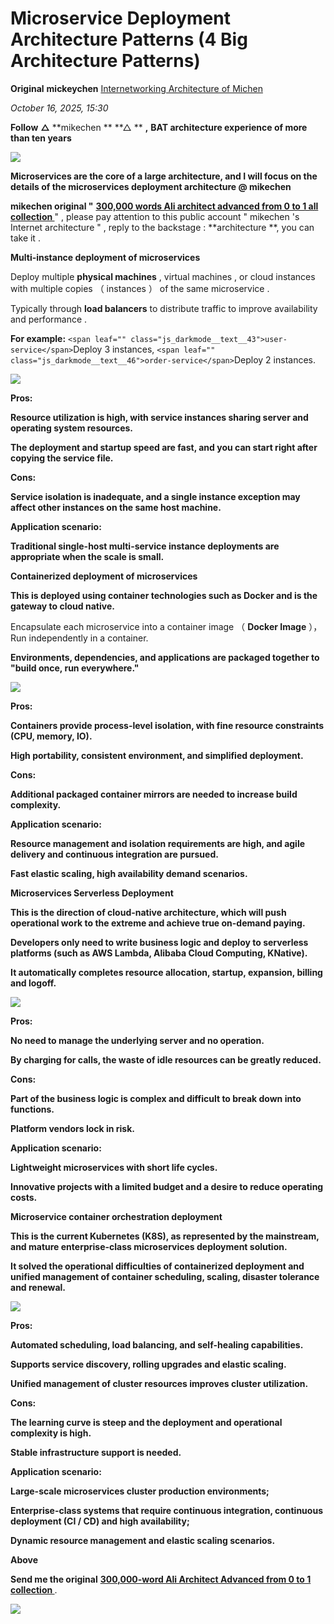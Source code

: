 # Microservice Deployment Architecture Patterns (4 Big Architecture Patterns)

**Original** **mickeychen** [Internetworking Architecture of Michen](javascript:void(0);)

 *October 16, 2025, 15:30*

**Follow** **△**  **mikechen **  **△ ** **,** **BAT architecture experience of more than ten years**

[![](https://mmbiz.qpic.cn/sz_mmbiz_png/WH9ojuibmKSov8ZFIBWVM4ppdZ7BzFWaRkcW3S1Eib02CbSRC349rFpNjFa9BkFVTQong4qMSgCxRl47RpLk2RBQ/640?wx_fmt=png&from=appmsg)](https://mp.weixin.qq.com/s?__biz=Mzg2NTg1NTQ2NQ==&mid=2247500275&idx=1&sn=3c4d7ae5f524e012f2fb44fd2259ff4d&chksm=ce513375f926ba63802e679bd2286b385f3709b62fadda6a1c3337d8dfc08e7e6eeb377a4156&scene=21&token=1498050498&lang=zh_CN#wechat_redirect)

**Microservices are the core of a large architecture, and I will focus on the details of the microservices deployment architecture @ mikechen**

**mikechen original "** **[300,000 words Ali architect advanced from 0 to 1 all collection ](https://mp.weixin.qq.com/s?__biz=Mzg2NTg1NTQ2NQ==&mid=2247500275&idx=1&sn=3c4d7ae5f524e012f2fb44fd2259ff4d&chksm=ce513375f926ba63802e679bd2286b385f3709b62fadda6a1c3337d8dfc08e7e6eeb377a4156&scene=21&token=1498050498&lang=zh_CN#wechat_redirect)**" , please pay attention to this public account " mikechen 's Internet architecture " , reply to the backstage : **architecture **, you can take it .

**Multi-instance deployment of microservices**

Deploy multiple **physical machines** , virtual machines , or cloud instances with multiple copies （ instances ） of the same microservice .

Typically through **load balancers** to distribute traffic to improve availability and performance .

**For example:** `<span leaf="" class="js_darkmode__text__43">user-service</span>`Deploy 3 instances, `<span leaf="" class="js_darkmode__text__46">order-service</span>`Deploy 2 instances.

![](https://mmbiz.qpic.cn/mmbiz_png/222fVT9Ytibfm6LjEASErUCgL1vMPwT7r31TAQIicvtIf9qTlwbfbjhgib8rotxICrW9Z0a7O7SYHiccJnmPHHmbIg/640?wx_fmt=png&from=appmsg)

**Pros:**

**Resource utilization is high, with service instances sharing server and operating system resources.**

**The deployment and startup speed are fast, and you can start right after copying the service file.**

**Cons:**

**Service isolation is inadequate, and a single instance exception may affect other instances on the same host machine.**

**Application scenario:**

**Traditional single-host multi-service instance deployments are appropriate when the scale is small.**

**Containerized deployment of microservices**

**This is deployed using container technologies such as Docker and is the gateway to cloud native.**

Encapsulate each microservice into a container image （ **Docker Image** ），Run independently in a container.

**Environments, dependencies, and applications are packaged together to "build once, run everywhere."**

![](https://mmbiz.qpic.cn/mmbiz_png/222fVT9Ytibfm6LjEASErUCgL1vMPwT7rEd4EickSz53ibWm90IjUbM2fuHH4gMZYKh4pd2yQ7nWHum9NlKYck8pw/640?wx_fmt=png&from=appmsg)

**Pros:**

**Containers provide process-level isolation, with fine resource constraints (CPU, memory, IO).**

**High portability, consistent environment, and simplified deployment.**

**Cons:**

**Additional packaged container mirrors are needed to increase build complexity.**

**Application scenario:**

**Resource management and isolation requirements are high, and agile delivery and continuous integration are pursued.**

**Fast elastic scaling, high availability demand scenarios.**

**Microservices Serverless Deployment**

**This is the direction of cloud-native architecture, which will push operational work to the extreme and achieve true on-demand paying.**

**Developers only need to write business logic and deploy to serverless platforms (such as AWS Lambda, Alibaba Cloud Computing, KNative).**

**It automatically completes resource allocation, startup, expansion, billing and logoff.**

![](https://mmbiz.qpic.cn/mmbiz_png/222fVT9Ytibfm6LjEASErUCgL1vMPwT7rylggolYTwxm3qE5HCp4vYIIQLjPfdliarK8sricfaCl2VNc2bK2EbyQQ/640?wx_fmt=png&from=appmsg)

**Pros:**

**No need to manage the underlying server and no operation.**

**By charging for calls, the waste of idle resources can be greatly reduced.**

**Cons:**

**Part of the business logic is complex and difficult to break down into functions.**

**Platform vendors lock in risk.**

**Application scenario:**

**Lightweight microservices with short life cycles.**

**Innovative projects with a limited budget and a desire to reduce operating costs.**

**Microservice container orchestration deployment**

**This is the current Kubernetes (K8S), as represented by the mainstream, and mature enterprise-class microservices deployment solution.**

**It solved the operational difficulties of containerized deployment and unified management of container scheduling, scaling, disaster tolerance and renewal.**

![](https://mmbiz.qpic.cn/mmbiz_png/222fVT9Ytibfm6LjEASErUCgL1vMPwT7rJnQkZhX6It8sgT57WTnIic98z5DgMH7DCfa5pCJVHoelMIHFvMqIvng/640?wx_fmt=png&from=appmsg)

**Pros:**

**Automated scheduling, load balancing, and self-healing capabilities.**

**Supports service discovery, rolling upgrades and elastic scaling.**

**Unified management of cluster resources improves cluster utilization.**

**Cons:**

**The learning curve is steep and the deployment and operational complexity is high.**

**Stable infrastructure support is needed.**

**Application scenario:**

**Large-scale microservices cluster production environments;**

**Enterprise-class systems that require continuous integration, continuous deployment (CI / CD) and high availability;**

**Dynamic resource management and elastic scaling scenarios.**

**Above**

**Send me the original** **[300,000-word Ali Architect Advanced from 0 to 1 collection ](https://mp.weixin.qq.com/s?__biz=Mzg2NTg1NTQ2NQ==&mid=2247500275&idx=1&sn=3c4d7ae5f524e012f2fb44fd2259ff4d&chksm=ce513375f926ba63802e679bd2286b385f3709b62fadda6a1c3337d8dfc08e7e6eeb377a4156&scene=21&token=1498050498&lang=zh_CN#wechat_redirect)**.

[![](https://mmbiz.qpic.cn/sz_mmbiz_png/WH9ojuibmKSp7VqOGPKZryGY9qwnEiaibLS5526ZTlbxCvvNj0auiaMhFticibAsbOjFicVKr9NGzdAWP4lLOs8IBdIDg/640?wx_fmt=png&from=appmsg)](http://mp.weixin.qq.com/s?__biz=Mzg2NTg1NTQ2NQ==&mid=2247500275&idx=1&sn=3c4d7ae5f524e012f2fb44fd2259ff4d&chksm=ce513375f926ba63802e679bd2286b385f3709b62fadda6a1c3337d8dfc08e7e6eeb377a4156&scene=21#wechat_redirect)
